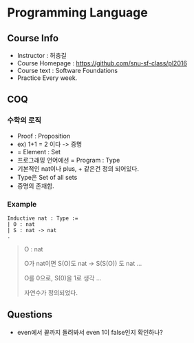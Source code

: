 # Programming Language

## Course Info

* Instructor : 허충길
* Course Homepage : https://github.com/snu-sf-class/pl2016
* Course text : Software Foundations
* Practice Every week.

## COQ

### 수학의 로직

* Proof : Proposition
* ex) 1+1 = 2 이다 -> 증명
* = Element : Set
* 프로그래밍 언어에선 = Program : Type
* 기본적인 nat이나 plus, + 같은건 정의 되어있다.
* Type은 Set of all sets
* 증명의 존재함.

### Example

`````
Inductive nat : Type :=
| O : nat
| S : nat -> nat
.
`````

> O :  nat
>
> O가 nat이면 S(O)도 nat -> S(S(O)) 도 nat ...
>
> O를 0으로, S(0)을 1로 생각 ...
>
> 자연수가 정의되었다.

## Questions

* even에서 끝까지 돌려봐서 even 1이 false인지 확인하나?